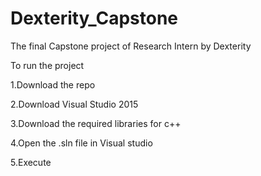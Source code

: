 # Dexterity_Capstone
The final Capstone project of Research Intern by Dexterity

To run the project

1.Download the repo

2.Download Visual Studio 2015

3.Download the required libraries for c++ 

4.Open the .sln file in Visual studio

5.Execute
